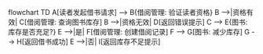 flowchart TD
    A[读者发起借书请求] --> B{借阅管理: 验证读者资格}
    B -->|资格有效| C[借阅管理: 查询图书库存]
    B -->|资格无效| D[返回错误提示]
    C --> E{图书: 库存是否充足?}
    E -->|是| F[借阅管理: 创建借阅记录]
    F --> G[图书: 减少库存]
    G --> H[返回借书成功]
    E -->|否| I[返回库存不足提示]
